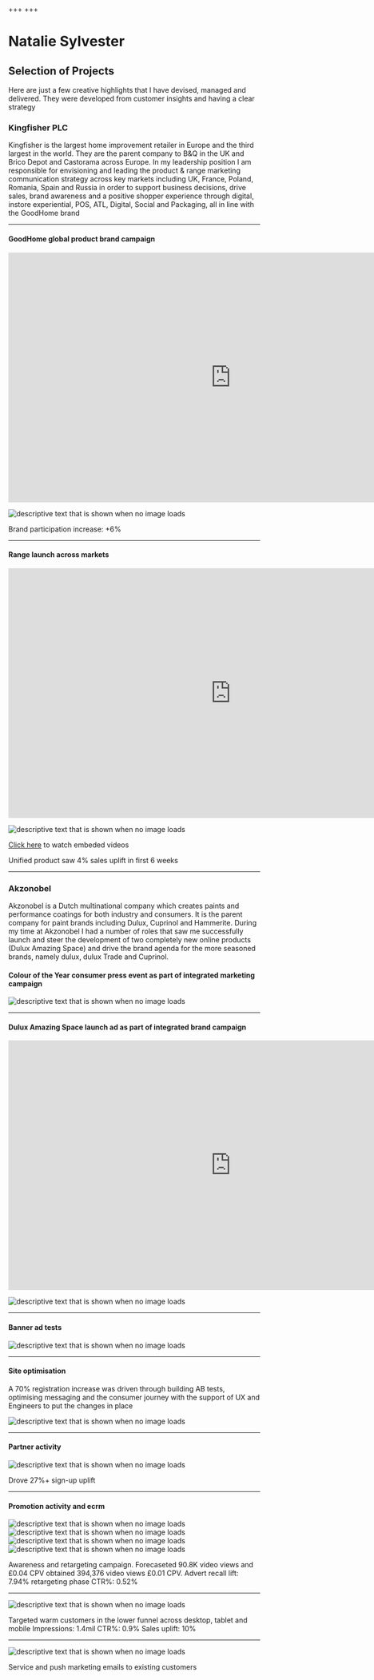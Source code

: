 +++
+++

# Natalie Sylvester

## Selection of Projects

Here are just a few creative highlights that I have devised, managed and delivered.  They were developed from customer insights and having a clear strategy


### Kingfisher PLC

Kingfisher is the largest home improvement retailer in Europe and the third largest in the world. They are the parent company to B&Q in the UK and Brico Depot and Castorama across Europe.
In my leadership position I am responsible for envisioning and leading the product & range  marketing communication strategy across key markets including UK, France, Poland, Romania, Spain and Russia in order to support business decisions, drive sales, brand awareness and a positive shopper experience through digital, instore experiential, POS, ATL, Digital, Social and Packaging, all in line with the GoodHome brand 

<hr>

#### GoodHome global product brand campaign

<iframe width="889" height="500" src="https://www.youtube.com/embed/7aqlrLYWotI" frameborder="0" allow="accelerometer; autoplay; encrypted-media; gyroscope; picture-in-picture" allowfullscreen></iframe>

![descriptive text that is shown when no image loads](https://raw.githubusercontent.com/NatSyl/natsyl.github.io/develop/static/images/brand%20campaign1.png "")


Brand participation increase: +6% 

<hr>

#### Range launch across markets

<iframe width="889" height="500" src="https://www.youtube.com/embed/QOvwU9ltaNs" frameborder="0" allow="accelerometer; autoplay; encrypted-media; gyroscope; picture-in-picture" allowfullscreen></iframe>

![descriptive text that is shown when no image loads](https://raw.githubusercontent.com/NatSyl/natsyl.github.io/develop/static/images/Screenshot_2020-07-09%20GoodHome%20paint%20Goodhome%20Brands%20DIY%20at%20B%20Q.jpg
 "")
 
 [Click here](https://www.diy.com/brands/goodhome/paint#icamp=SRD_goodhomepaint) to watch embeded videos 

Unified product saw 4% sales uplift in first 6 weeks

<hr>











### Akzonobel
Akzonobel is a Dutch multinational company which creates paints and performance coatings for both industry and consumers.  It is the parent company for paint brands including Dulux, Cuprinol and Hammerite.
During my time at Akzonobel I had a number of roles that saw me successfully launch and steer the development of two completely new online products  (Dulux Amazing Space) and drive the brand agenda for the more seasoned brands, namely dulux, dulux Trade and Cuprinol.


#### Colour of the Year consumer press event as part of integrated marketing campaign

![descriptive text that is shown when no image loads](https://raw.githubusercontent.com/NatSyl/natsyl.github.io/develop/static/images/Heartwood.png "")


<hr>

#### Dulux Amazing Space launch ad as part of integrated brand campaign

<iframe width="889" height="500" src="https://www.youtube.com/embed/iNHcZeN0YSs" frameborder="0" allow="accelerometer; autoplay; encrypted-media; gyroscope; picture-in-picture" allowfullscreen></iframe>

![descriptive text that is shown when no image loads](https://raw.githubusercontent.com/NatSyl/natsyl.github.io/develop/static/images/das%20email.png "")



<hr>


#### Banner ad tests

![descriptive text that is shown when no image loads](https://raw.githubusercontent.com/NatSyl/natsyl.github.io/develop/static/images/Banners.png "")

<hr>

#### Site optimisation
A 70% registration increase was driven through building AB tests, optimising messaging and the consumer journey with the support of UX and Engineers to put the changes in place

![descriptive text that is shown when no image loads](https://raw.githubusercontent.com/NatSyl/natsyl.github.io/develop/static/images/site.png "")


<hr>


#### Partner activity

![descriptive text that is shown when no image loads](https://raw.githubusercontent.com/NatSyl/natsyl.github.io/develop/static/images/tsb.png "")


Drove 27%+ sign-up uplift


<hr>


#### Promotion activity and ecrm
![descriptive text that is shown when no image loads](https://raw.githubusercontent.com/NatSyl/natsyl.github.io/develop/static/images/320x50-GIF2.gif "")
![descriptive text that is shown when no image loads](https://raw.githubusercontent.com/NatSyl/natsyl.github.io/develop/static/images/320x50-GIF1.gif "")![descriptive text that is shown when no image loads](https://raw.githubusercontent.com/NatSyl/natsyl.github.io/develop/static/images/Easy%20as%201%202.png "")![descriptive text that is shown when no image loads](https://raw.githubusercontent.com/NatSyl/natsyl.github.io/develop/static/images/easy%201%2C2.jpg "")


Awareness and retargeting campaign. Forecaseted 90.8K video views and £0.04 CPV obtained 394,376 video views £0.01 CPV. Advert recall lift: 7.94%
retargeting phase CTR%:  0.52%


<hr>



![descriptive text that is shown when no image loads](https://raw.githubusercontent.com/NatSyl/natsyl.github.io/develop/static/images/winter.png "")


Targeted warm customers in the lower funnel across desktop, tablet and mobile Impressions: 1.4mil CTR%: 0.9% Sales uplift: 10% 


<hr>



![descriptive text that is shown when no image loads](https://raw.githubusercontent.com/NatSyl/natsyl.github.io/develop/static/images/ecrm.png "")


Service and push marketing emails to existing customers

